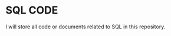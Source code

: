 <h1 align="left">SQL CODE</h1>
I will store all code or documents related to SQL in this repository.
